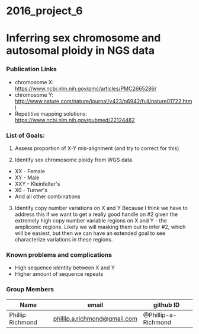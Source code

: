 # 2016_project_6

# Inferring sex chromosome and autosomal ploidy in NGS data


### Publication  Links
- chromosome X: https://www.ncbi.nlm.nih.gov/pmc/articles/PMC2665286/
- chromosome Y: http://www.nature.com/nature/journal/v423/n6942/full/nature01722.html
- Repetitive mapping solutions: https://www.ncbi.nlm.nih.gov/pubmed/22124482


### List of Goals:
1. Assess proportion of X-Y mis-alignment (and try to correct for this)

2. Identify sex chromosome ploidy from WGS data. 
  + XX - Female
  + XY - Male
  + XXY - Kleinfelter's
  + X0 - Turner's
  + And all other combinations
  
3. Identify copy number variations on X and Y
Because I think we have to address this if we want to get a really good handle on #2 given the extremely high copy number variable regions on X and Y - the ampliconic regions. Likely we will masking them out to infer #2, which will be easiest, but then we can have an extended goal to see characterize variations in these regions.



### Known problems and complications
- High sequence identity between X and Y
- Higher amount of sequence repeats



### Group Members
Name | email | github ID
--- | --- |  --- 
Phillip Richmond | phillip.a.richmond@gmail.com | @Phillip-a-Richmond  

